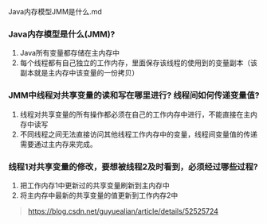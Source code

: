 Java内存模型JMM是什么.md

### Java内存模型是什么(JMM)?
1. Java所有变量都存储在主内存中
2. 每个线程都有自己独立的工作内存，里面保存该线程的使用到的变量副本（该副本就是主内存中该变量的一份拷贝）

### JMM中线程对共享变量的读和写在哪里进行? 线程间如何传递变量值?
1. 线程对共享变量的所有操作都必须在自己的工作内存中进行，不能直接在主内存中读写
2. 不同线程之间无法直接访问其他线程工作内存中的变量，线程间变量值的传递需要通过主内存来完成。

### 线程1对共享变量的修改，要想被线程2及时看到，必须经过哪些过程?
1. 把工作内存1中更新过的共享变量刷新到主内存中
2. 将主内存中最新的共享变量的值更新到工作内存2中



> https://blog.csdn.net/guyuealian/article/details/52525724